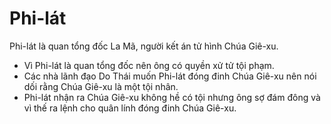 # Phi-lát

Phi-lát là quan tổng đốc La Mã, người kết án tử hình Chúa Giê-xu. 
- Vì Phi-lát là quan tổng đốc nên ông có quyền xử tử tội phạm. 
- Các nhà lãnh đạo Do Thái muốn Phi-lát đóng đinh Chúa Giê-xu nên nói dối rằng Chúa Giê-xu là một tội nhân. 
- Phi-lát nhận ra Chúa Giê-xu không hề có tội nhưng ông sợ đám đông và vì thế ra lệnh cho quân lính đóng đinh Chúa Giê-xu.

